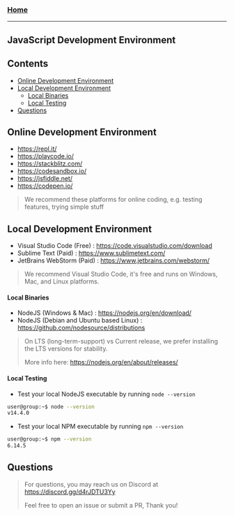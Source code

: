 
### [Home](https://pikaxyz420.github.io/guides/)

---

## JavaScript Development Environment

## Contents

- [Online Development Environment](#online-development-environment)
- [Local Development Environment](#local-development-environment)
  - [Local Binaries](#local-binaries)
  - [Local Testing](#local-testing)
- [Questions](#questions)

## Online Development Environment

- https://repl.it/
- https://playcode.io/
- https://stackblitz.com/
- https://codesandbox.io/
- https://jsfiddle.net/
- https://codepen.io/

> We recommend these platforms for online coding, e.g. testing features, trying simple stuff

## Local Development Environment

- Visual Studio Code (Free) : https://code.visualstudio.com/download
- Sublime Text (Paid) : https://www.sublimetext.com/
- JetBrains WebStorm (Paid) : https://www.jetbrains.com/webstorm/

> We recommend Visual Studio Code, it's free and runs on Windows, Mac, and Linux platforms.

#### Local Binaries 

- NodeJS (Windows & Mac) : https://nodejs.org/en/download/
- NodeJS (Debian and Ubuntu based Linux) : https://github.com/nodesource/distributions

> On LTS (long-term-support) vs Current release, we prefer installing the LTS versions for stability.
>
> More info here: https://nodejs.org/en/about/releases/

#### Local Testing

- Test your local NodeJS executable by running `node --version`

```sh
user@group:~$ node --version
v14.4.0
```

- Test your local NPM executable by running `npm --version`

```sh
user@group:~$ npm --version
6.14.5
```

## Questions

> For questions, you may reach us on Discord at https://discord.gg/d4rJDTU3Yy
>
> Feel free to open an issue or submit a PR, Thank you!
